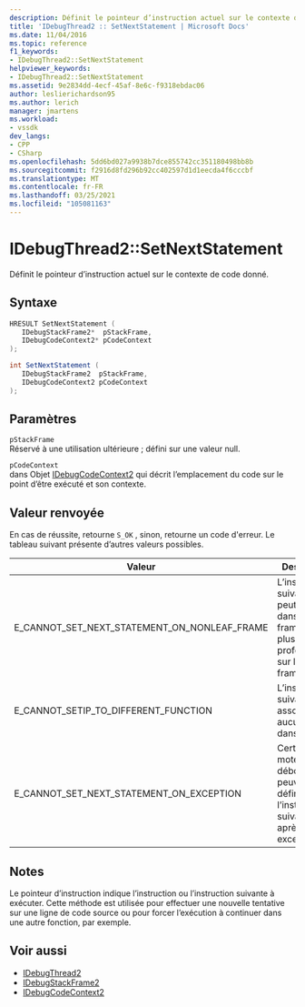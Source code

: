 ```yaml
---
description: Définit le pointeur d’instruction actuel sur le contexte de code donné.
title: 'IDebugThread2 :: SetNextStatement | Microsoft Docs'
ms.date: 11/04/2016
ms.topic: reference
f1_keywords:
- IDebugThread2::SetNextStatement
helpviewer_keywords:
- IDebugThread2::SetNextStatement
ms.assetid: 9e2834dd-4ecf-45af-8e6c-f9318ebdac06
author: leslierichardson95
ms.author: lerich
manager: jmartens
ms.workload:
- vssdk
dev_langs:
- CPP
- CSharp
ms.openlocfilehash: 5dd6bd027a9938b7dce855742cc351180498bb8b
ms.sourcegitcommit: f2916d8fd296b92cc402597d1d1eecda4f6cccbf
ms.translationtype: MT
ms.contentlocale: fr-FR
ms.lasthandoff: 03/25/2021
ms.locfileid: "105081163"
---
```

# <a name="idebugthread2setnextstatement"></a>IDebugThread2::SetNextStatement
Définit le pointeur d’instruction actuel sur le contexte de code donné.

## <a name="syntax"></a>Syntaxe

```cpp
HRESULT SetNextStatement ( 
   IDebugStackFrame2*  pStackFrame,
   IDebugCodeContext2* pCodeContext
);
```

```csharp
int SetNextStatement ( 
   IDebugStackFrame2  pStackFrame,
   IDebugCodeContext2 pCodeContext
);
```

## <a name="parameters"></a>Paramètres
`pStackFrame`\
Réservé à une utilisation ultérieure ; défini sur une valeur null.

`pCodeContext`\
dans Objet [IDebugCodeContext2](../../../extensibility/debugger/reference/idebugcodecontext2.md) qui décrit l’emplacement du code sur le point d’être exécuté et son contexte.

## <a name="return-value"></a>Valeur renvoyée
 En cas de réussite, retourne `S_OK` , sinon, retourne un code d'erreur. Le tableau suivant présente d’autres valeurs possibles.

|Valeur|Description|
|-----------|-----------------|
|E_CANNOT_SET_NEXT_STATEMENT_ON_NONLEAF_FRAME|L’instruction suivante ne peut pas être dans un frame de pile plus profondément sur la pile de frames.|
|E_CANNOT_SETIP_TO_DIFFERENT_FUNCTION|L’instruction suivante n’est associée à aucune image dans la pile.|
|E_CANNOT_SET_NEXT_STATEMENT_ON_EXCEPTION|Certains moteurs de débogage ne peuvent pas définir l’instruction suivante après une exception.|

## <a name="remarks"></a>Notes
 Le pointeur d’instruction indique l’instruction ou l’instruction suivante à exécuter. Cette méthode est utilisée pour effectuer une nouvelle tentative sur une ligne de code source ou pour forcer l’exécution à continuer dans une autre fonction, par exemple.

## <a name="see-also"></a>Voir aussi
- [IDebugThread2](../../../extensibility/debugger/reference/idebugthread2.md)
- [IDebugStackFrame2](../../../extensibility/debugger/reference/idebugstackframe2.md)
- [IDebugCodeContext2](../../../extensibility/debugger/reference/idebugcodecontext2.md)
